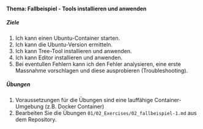 #### Thema: Fallbeispiel - Tools installieren und anwenden
##### Ziele
1. Ich kann einen Ubuntu-Container starten.
2. Ich kann die Ubuntu-Version ermitteln.
3. Ich kann Tree-Tool installieren und anwenden.
4. Ich kann Editor installieren und anwenden.
5. Bei eventullen Fehlern kann ich den Fehler analysieren, eine erste Massnahme vorschlagen und diese ausprobieren (Troubleshooting).

##### Übungen
1. Voraussetzungen für die Übungen sind eine lauffähige Container-Umgebung (z.B. Docker Container)
2. Bearbeiten Sie die Übungen <code>01/02_Exercises/02_fallbeispiel-1.md</code> aus dem Repository.